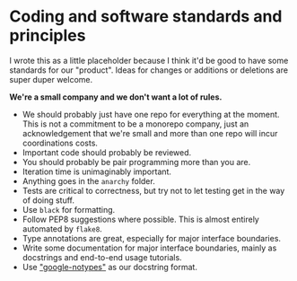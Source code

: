 # Coding and software standards and principles

I wrote this as a little placeholder because I think it'd be good to have some standards for our "product". Ideas for changes or additions or deletions are super duper welcome. 

**We're a small company and we don't want a lot of rules.**

- We should probably just have one repo for everything at the moment. This is not a commitment to be a monorepo company, just an acknowledgement that we're small and more than one repo will incur coordinations costs.
- Important code should probably be reviewed.
- You should probably be pair programming more than you are.
- Iteration time is unimaginably important.
- Anything goes in the `anarchy` folder.
- Tests are critical to correctness, but try not to let testing get in the way of doing stuff.
- Use `black` for formatting.
- Follow PEP8 suggestions where possible. This is almost entirely automated by `flake8`.
- Type annotations are great, especially for major interface boundaries.
- Write some documentation for major interface boundaries, mainly as docstrings and end-to-end usage tutorials.
- Use ["google-notypes"](https://gist.github.com/redlotus/3bc387c2591e3e908c9b63b97b11d24e) as our docstring format.
